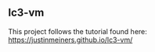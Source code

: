 lc3-vm
------

This project follows the tutorial found here: https://justinmeiners.github.io/lc3-vm/
